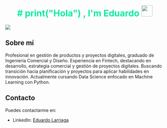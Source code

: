
<h1 align="center" style="color: #04eba3;"><b># print("Hola") , I'm Eduardo </b><img src="https://media.giphy.com/media/hvRJCLFzcasrR4ia7z/giphy.gif" width="35"></h1>

<!--  -->
<picture>
  <img src="[https://private-user-images.githubusercontent.com/150481918/307428834-2f0f298f-9011-4036-86c4-e822a1f28c50.gif?jwt=eyJhbGciOiJIUzI1NiIsInR5cCI6IkpXVCJ9.eyJpc3MiOiJnaXRodWIuY29tIiwiYXVkIjoicmF3LmdpdGh1YnVzZXJjb250ZW50LmNvbSIsImtleSI6ImtleTUiLCJleHAiOjE3MDg3MTYyNjIsIm5iZiI6MTcwODcxNTk2MiwicGF0aCI6Ii8xNTA0ODE5MTgvMzA3NDI4ODM0LTJmMGYyOThmLTkwMTEtNDAzNi04NmM0LWU4MjJhMWYyOGM1MC5naWY_WC1BbXotQWxnb3JpdGhtPUFXUzQtSE1BQy1TSEEyNTYmWC1BbXotQ3JlZGVudGlhbD1BS0lBVkNPRFlMU0E1M1BRSzRaQSUyRjIwMjQwMjIzJTJGdXMtZWFzdC0xJTJGczMlMkZhd3M0X3JlcXVlc3QmWC1BbXotRGF0ZT0yMDI0MDIyM1QxOTE5MjJaJlgtQW16LUV4cGlyZXM9MzAwJlgtQW16LVNpZ25hdHVyZT1iNjhkM2Q0NTIxMzVlOTk4YmNiYWU2MzIzNTJmMWI4YTZlYTM1MWRjZWU3OTlmMWY5ZDk5ZjBhYjY4ZDA1MDVhJlgtQW16LVNpZ25lZEhlYWRlcnM9aG9zdCZhY3Rvcl9pZD0wJmtleV9pZD0wJnJlcG9faWQ9MCJ9.tzYk70fQrxbvaFy81G0m_8u361mPyEmmoON-hOtS0hs](https://private-user-images.githubusercontent.com/150481918/307429686-c789397b-482b-4bbe-b4c4-18af01611124.png?jwt=eyJhbGciOiJIUzI1NiIsInR5cCI6IkpXVCJ9.eyJpc3MiOiJnaXRodWIuY29tIiwiYXVkIjoicmF3LmdpdGh1YnVzZXJjb250ZW50LmNvbSIsImtleSI6ImtleTUiLCJleHAiOjE3MDg3MTY0OTYsIm5iZiI6MTcwODcxNjE5NiwicGF0aCI6Ii8xNTA0ODE5MTgvMzA3NDI5Njg2LWM3ODkzOTdiLTQ4MmItNGJiZS1iNGM0LTE4YWYwMTYxMTEyNC5wbmc_WC1BbXotQWxnb3JpdGhtPUFXUzQtSE1BQy1TSEEyNTYmWC1BbXotQ3JlZGVudGlhbD1BS0lBVkNPRFlMU0E1M1BRSzRaQSUyRjIwMjQwMjIzJTJGdXMtZWFzdC0xJTJGczMlMkZhd3M0X3JlcXVlc3QmWC1BbXotRGF0ZT0yMDI0MDIyM1QxOTIzMTZaJlgtQW16LUV4cGlyZXM9MzAwJlgtQW16LVNpZ25hdHVyZT0wODQ4YzVlNjBkMzhkZjk2MjhhZmQ0YTgxZGJjNDI5ZTQ0MjAwYWVkOTZkYjQ2NWUwZjdmZjU5M2Q2YzA3MzNmJlgtQW16LVNpZ25lZEhlYWRlcnM9aG9zdCZhY3Rvcl9pZD0wJmtleV9pZD0wJnJlcG9faWQ9MCJ9.pTesqlGEo3ddqedgargzkRdF8TeZA1oS6_WK4iB7P64)https://private-user-images.githubusercontent.com/150481918/307429686-c789397b-482b-4bbe-b4c4-18af01611124.png?jwt=eyJhbGciOiJIUzI1NiIsInR5cCI6IkpXVCJ9.eyJpc3MiOiJnaXRodWIuY29tIiwiYXVkIjoicmF3LmdpdGh1YnVzZXJjb250ZW50LmNvbSIsImtleSI6ImtleTUiLCJleHAiOjE3MDg3MTY0OTYsIm5iZiI6MTcwODcxNjE5NiwicGF0aCI6Ii8xNTA0ODE5MTgvMzA3NDI5Njg2LWM3ODkzOTdiLTQ4MmItNGJiZS1iNGM0LTE4YWYwMTYxMTEyNC5wbmc_WC1BbXotQWxnb3JpdGhtPUFXUzQtSE1BQy1TSEEyNTYmWC1BbXotQ3JlZGVudGlhbD1BS0lBVkNPRFlMU0E1M1BRSzRaQSUyRjIwMjQwMjIzJTJGdXMtZWFzdC0xJTJGczMlMkZhd3M0X3JlcXVlc3QmWC1BbXotRGF0ZT0yMDI0MDIyM1QxOTIzMTZaJlgtQW16LUV4cGlyZXM9MzAwJlgtQW16LVNpZ25hdHVyZT0wODQ4YzVlNjBkMzhkZjk2MjhhZmQ0YTgxZGJjNDI5ZTQ0MjAwYWVkOTZkYjQ2NWUwZjdmZjU5M2Q2YzA3MzNmJlgtQW16LVNpZ25lZEhlYWRlcnM9aG9zdCZhY3Rvcl9pZD0wJmtleV9pZD0wJnJlcG9faWQ9MCJ9.pTesqlGEo3ddqedgargzkRdF8TeZA1oS6_WK4iB7P64" style="width:;">
</picture>


## Sobre mí
Profesional en gestión de productos y proyectos digitales, graduado de Ingeniería Comercial y Diseño. Experiencia en Fintech, 
destacando en desarrollo, estrategia comercial y gestión de proyectos digitales. Buscando transición hacia planificación y 
proyectos para aplicar habilidades en innovación. Actualmente cursando Data Science enfocado en Machine Learning con Python.


## Contacto

Puedes contactarme en:
- LinkedIn: [Eduardo Larriaga](https://www.linkedin.com/in/tuperfil)
